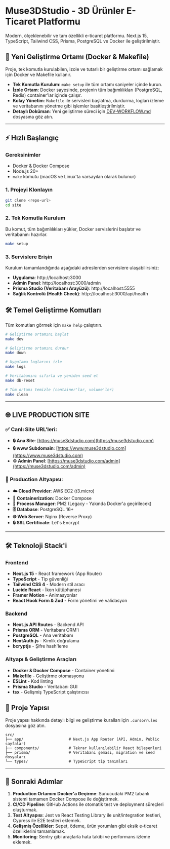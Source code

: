 # Muse3DStudio - 3D Ürünler E-Ticaret Platformu

Modern, ölçeklenebilir ve tam özellikli e-ticaret platformu. Next.js 15, TypeScript, Tailwind CSS, Prisma, PostgreSQL ve Docker ile geliştirilmiştir.

## 🚀 Yeni Geliştirme Ortamı (Docker & Makefile)

Proje, tek komutla kurulabilen, izole ve tutarlı bir geliştirme ortamı sağlamak için Docker ve Makefile kullanır.

- **Tek Komutla Kurulum**: `make setup` ile tüm ortamı saniyeler içinde kurun.
- **İzole Ortam**: Docker sayesinde, projenin tüm bağımlılıkları (PostgreSQL, Redis) container'lar içinde çalışır.
- **Kolay Yönetim**: `Makefile` ile servisleri başlatma, durdurma, logları izleme ve veritabanını yönetme gibi işlemler basitleştirilmiştir.
- **Detaylı Doküman**: Yeni geliştirme süreci için [DEV-WORKFLOW.md](DEV-WORKFLOW.md) dosyasına göz atın.

---

## ⚡ Hızlı Başlangıç

### **Gereksinimler**
- Docker & Docker Compose
- Node.js 20+
- `make` komutu (macOS ve Linux'ta varsayılan olarak bulunur)

### **1. Projeyi Klonlayın**
```bash
git clone <repo-url>
cd site
```

### **2. Tek Komutla Kurulum**
Bu komut, tüm bağımlılıkları yükler, Docker servislerini başlatır ve veritabanını hazırlar.
```bash
make setup
```

### **3. Servislere Erişin**
Kurulum tamamlandığında aşağıdaki adreslerden servislere ulaşabilirsiniz:
- **Uygulama**: http://localhost:3000
- **Admin Panel**: http://localhost:3000/admin
- **Prisma Studio (Veritabanı Arayüzü)**: http://localhost:5555
- **Sağlık Kontrolü (Health Check)**: http://localhost:3000/api/health

## 🛠️ Temel Geliştirme Komutları

Tüm komutları görmek için `make help` çalıştırın.
```bash
# Geliştirme ortamını başlat
make dev

# Geliştirme ortamını durdur
make down

# Uygulama loglarını izle
make logs

# Veritabanını sıfırla ve yeniden seed et
make db-reset

# Tüm ortamı temizle (container'lar, volume'ler)
make clean
```
---

## 🌐 **LIVE PRODUCTION SITE**

### **✅ Canlı Site URL'leri:**
- **🔒 Ana Site**: [https://muse3dstudio.com](https://muse3dstudio.com)
- **🔒 www Subdomain**: [https://www.muse3dstudio.com](https://www.muse3dstudio.com)
- **⚙️ Admin Panel**: [https://muse3dstudio.com/admin](https://muse3dstudio.com/admin)

### **🚀 Production Altyapısı:**
- **☁️ Cloud Provider**: AWS EC2 (t3.micro)
- **🐳 Containerization**: Docker Compose
- **🔄 Process Manager**: PM2 (Legacy - Yakında Docker'a geçirilecek)
- **🗄️ Database**: PostgreSQL 16+
- **🌐 Web Server**: Nginx (Reverse Proxy)
- **🔒 SSL Certificate**: Let's Encrypt

---

## 🛠️ Teknoloji Stack'i

### **Frontend**
- **Next.js 15** - React framework (App Router)
- **TypeScript** - Tip güvenliği
- **Tailwind CSS 4** - Modern stil aracı
- **Lucide React** - İkon kütüphanesi
- **Framer Motion** - Animasyonlar
- **React Hook Form & Zod** - Form yönetimi ve validasyon

### **Backend**
- **Next.js API Routes** - Backend API
- **Prisma ORM** - Veritabanı ORM'i
- **PostgreSQL** - Ana veritabanı
- **NextAuth.js** - Kimlik doğrulama
- **bcryptjs** - Şifre hash'leme

### **Altyapı & Geliştirme Araçları**
- **Docker & Docker Compose** - Container yönetimi
- **Makefile** - Geliştirme otomasyonu
- **ESLint** - Kod linting
- **Prisma Studio** - Veritabanı GUI
- **tsx** - Gelişmiş TypeScript çalıştırıcısı

## 📁 Proje Yapısı

Proje yapısı hakkında detaylı bilgi ve geliştirme kuralları için `.cursorrules` dosyasına göz atın.
```
src/
├── app/                    # Next.js App Router (API, Admin, Public sayfalar)
├── components/             # Tekrar kullanılabilir React bileşenleri
├── prisma/                 # Veritabanı şeması, migration ve seed dosyaları
└── types/                  # TypeScript tip tanımları
```
---

## 🎯 Sonraki Adımlar

1.  **Production Ortamını Docker'a Geçirme**: Sunucudaki PM2 tabanlı sistemi tamamen Docker Compose ile değiştirmek.
2.  **CI/CD Pipeline**: GitHub Actions ile otomatik test ve deployment süreçleri oluşturmak.
3.  **Test Altyapısı**: Jest ve React Testing Library ile unit/integration testleri, Cypress ile E2E testleri eklemek.
4.  **Gelişmiş Özellikler**: Sepet, ödeme, ürün yorumları gibi eksik e-ticaret özelliklerini tamamlamak.
5.  **Monitoring**: Sentry gibi araçlarla hata takibi ve performans izleme eklemek.
